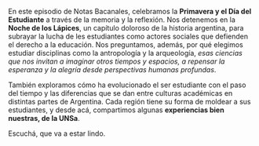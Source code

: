 <!--
.. title: 🌷📚 Primavera estudiantil
.. slug: 2024-09-23-primavera-estudiantil
.. date: 2024-09-21 00:00:00 UTC-03:00
.. tags: Estudiantes, Educación, Primavera, Historia Argentina, Derecho a la Educación
.. link:
.. description:
.. type: text
-->

En este episodio de Notas Bacanales, celebramos la **Primavera y el Día del Estudiante** a través de la memoria y la reflexión. Nos detenemos en la **Noche de los Lápices**, un capítulo doloroso de la historia argentina, para subrayar la lucha de les estudiantes como actores sociales que defienden el derecho a la educación. Nos preguntamos, además, por qué elegimos estudiar disciplinas como la antropología y la arqueología, _esas ciencias que nos invitan a imaginar otros tiempos y espacios, a repensar la esperanza y la alegría desde perspectivas humanas profundas_.

También exploramos cómo ha evolucionado el ser estudiante con el paso del tiempo y las diferencias que se dan entre culturas académicas en distintas partes de Argentina. Cada región tiene su forma de moldear a sus estudiantes, y desde acá, compartimos algunas **experiencias bien nuestras, de la UNSa**.

Escuchá, que va a estar lindo.
